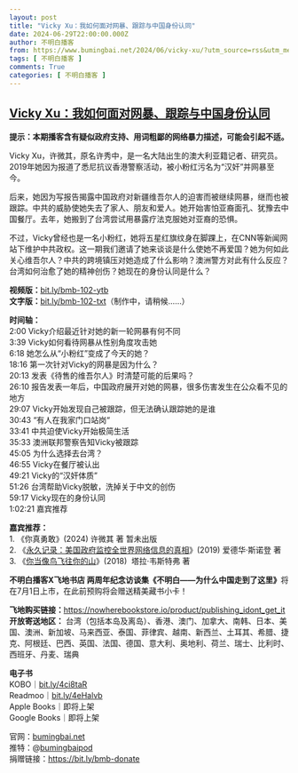 ```yaml
---
layout: post
title: "Vicky Xu：我如何面对网暴、跟踪与中国身份认同"
date: 2024-06-29T22:00:00.000Z
author: 不明白播客
from: https://www.bumingbai.net/2024/06/vicky-xu/?utm_source=rss&utm_medium=rss&utm_campaign=vicky-xu
tags: [ 不明白播客 ]
comments: True
categories: [ 不明白播客 ]
---
```

<!--1719698400000-->
[Vicky Xu：我如何面对网暴、跟踪与中国身份认同](https://www.bumingbai.net/2024/06/vicky-xu/?utm_source=rss&utm_medium=rss&utm_campaign=vicky-xu)
------

<div>
<div id="buzzsprout-player-15332416"></div><script src="https://www.buzzsprout.com/1982525/15332416-vicky-xu.js?container_id=buzzsprout-player-15332416&#038;player=small" type="text/javascript" charset="utf-8"></script><p><strong>提示：本期播客含有疑似政府支持、用词粗鄙的网络暴力描述，可能会引起不适。</strong></p><p>Vicky Xu，许微其，原名许秀中，是一名大陆出生的澳大利亚籍记者、研究员。2019年她因为报道了悉尼抗议香港警察活动，被小粉红污名为“汉奸”并网暴至今。</p><p>后来，她因为写报告揭露中国政府对新疆维吾尔人的迫害而被继续网暴，继而也被跟踪。中共的威胁使她失去了家人、朋友和爱人。她开始害怕亚裔面孔、犹豫去中国餐厅。去年，她搬到了台湾尝试用暴露疗法克服她对亚裔的恐惧。</p><p>不过，Vicky曾经也是一名小粉红，她将五星红旗纹身在脚踝上，在CNN等新闻网站下维护中共政权。这一期我们邀请了她来谈谈是什么使她不再爱国？她为何如此关心维吾尔人？中共的跨境镇压对她造成了什么影响？澳洲警方对此有什么反应？台湾如何治愈了她的精神创伤？她现在的身份认同是什么？</p><p><strong>视频版：</strong><a href="http://bit.ly/bmb-102-ytb">bit.ly/bmb-102-ytb</a><br><strong>文字版：</strong><a href="http://bit.ly/bmb-102-txt">bit.ly/bmb-102-txt</a>（制作中，请稍候……）</p><p><strong>时间轴：</strong><br>2:00 Vicky介绍最近针对她的新一轮网暴有何不同<br>3:39 Vicky如何看待网暴从性别角度攻击她<br>6:18 她怎么从“小粉红”变成了今天的她？<br>18:16 第一次针对Vicky的网暴是因为什么？<br>20:13 发表《待售的维吾尔人》时清楚可能的后果吗？<br>26:10 报告发表一年后，中国政府展开对她的网暴，很多伤害发生在公众看不见的地方<br>29:07 Vicky开始发现自己被跟踪，但无法确认跟踪她的是谁<br>30:43 “有人在我家门口站岗“<br>33:41 中共迫使Vicky开始极简生活<br>35:33 澳洲联邦警察告知Vicky被跟踪<br>45:05 为什么选择去台湾？<br>46:55 Vicky在餐厅被认出<br>49:21 Vicky的“汉奸体质”<br>51:26 台湾帮助Vicky脱敏，洗掉关于中文的创伤<br>59:17 Vicky现在的身份认同<br>1:02:21 嘉宾推荐</p><p><strong>嘉宾推荐：</strong><br>1. 《你真勇敢》(2024) 许微其 著 暂未出版<br>2. 《<a href="https://book.douban.com/subject/34862375/">永久记录：美国政府监控全世界网络信息的真相</a>》(2019) 爱德华·斯诺登 著<br>3. 《<a href="https://book.douban.com/subject/33440205/">你当像鸟飞往你的山</a>》(2018)&nbsp; 塔拉·韦斯特弗 著</p><p><strong>不明白播客X飞地书店 两周年纪念访谈集《不明白——为什么中国走到了这里》</strong>将在7月1日上市，在此前预购将会赠送精美藏书小卡！</p><p><strong>飞地购买链接：</strong><a href="https://nowherebookstore.io/product/publishing_idont_get_it">https://nowherebookstore.io/product/publishing_idont_get_it<br></a><strong>开放寄送地区：</strong>&nbsp;台湾（包括本岛及离岛）、香港、澳门、加拿大、南韩、日本、美国、澳洲、新加坡、马来西亚、泰国、菲律宾、越南、新西兰、土耳其、希腊、捷克、阿根廷、巴西、英国、法国、德国、意大利、奥地利、荷兰、瑞士、比利时、西班牙、丹麦、瑞典</p><p><strong>电子书</strong><br>KOBO｜<a href="http://bit.ly/4ci8taR">bit.ly/4ci8taR</a><br>Readmoo｜<a href="http://bit.ly/4eHalvb">bit.ly/4eHalvb</a><br>Apple Books｜即将上架<br>Google Books｜即将上架</p><p>官网：<a href="https://www.bumingbai.net/" target="_blank" rel="noreferrer noopener">bumingbai.net</a><br>推特：@<a href="https://twitter.com/bumingbaipod" target="_blank" rel="noreferrer noopener">bumingbaipod</a><br>捐赠链接：<a href="https://bit.ly/bmb-donate" target="_blank" rel="noreferrer noopener">https://bit.ly/bmb-donate</a></p>
</div>
